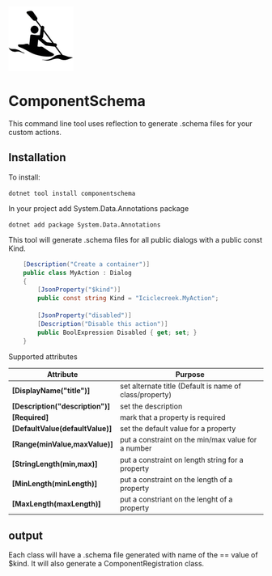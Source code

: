 ![icon](icon.png)

# ComponentSchema
This command line tool uses reflection to generate .schema files for your custom actions.

## Installation
To install:

```dotnet tool install componentschema```

In your project add System.Data.Annotations package

```dotnet add package System.Data.Annotations```

This tool will generate .schema files for all public dialogs with a public const Kind.

```csharp
    [Description("Create a container")]
    public class MyAction : Dialog
    {
        [JsonProperty("$kind")]
        public const string Kind = "Iciclecreek.MyAction";

        [JsonProperty("disabled")]
        [Description("Disable this action")]
        public BoolExpression Disabled { get; set; }
    }
```

Supported attributes

| Attribute                        | Purpose                                                 |
|----------------------------------|---------------------------------------------------------|
| **[DisplayName("title")]**       | set alternate title (Default is name of class/property) |
| **[Description("description")]** | set the description                                     |
| **[Required]**                   | mark that a property is required                        |
| **[DefaultValue(defaultValue)]** | set the default value for a property                    |
| **[Range(minValue,maxValue)]**   | put a constraint on the min/max value for a number      |
| **[StringLength(min,max)]**      | put a constraint on length string for a property        |
| **[MinLength(minLength)]**       | put a constraint on the length of a property            |
| **[MaxLength(maxLength)]**       | put a constriant on the lenght of a property            |

## output
Each class will have a .schema file generated with name of the == value of $kind.
It will also generate a ComponentRegistration class.
 